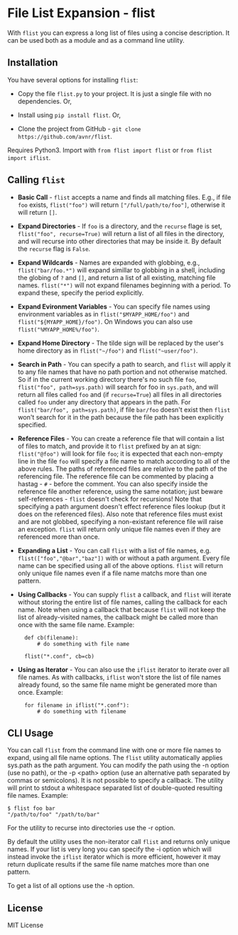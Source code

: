 File List Expansion - flist
===

With `flist` you can express a long list of files using a concise description. It can be used both
as a module and as a command line utility.

Installation
---

You have several options for installing `flist`:

- Copy the file `flist.py` to your project. It is just a single file with no dependencies. Or,

- Install using `pip install flist`. Or,

- Clone the project from GitHub - `git clone https://github.com/avnr/flist`.

Requires Python3. Import with `from flist import flist` or `from flist import iflist`.

Calling `flist`
---

- **Basic Call** - `flist` accepts a name and finds all matching files. E.g., if file `foo` exists, `flist("foo")`
will return `["/full/path/to/foo"]`, otherwise it will return `[]`.

- **Expand Directories** - If `foo` is a directory, and the `recurse` flage is set, `flist("foo", recurse=True)` will return
a list of all files in the directory, and will recurse into other directories that may be inside
it. By default the `recurse` flag is `False`.

- **Expand Wildcards** - Names are expanded with globbing, e.g., `flist("bar/foo.*")` will expand simillar to globbing in
a shell, including the globing of `?` and `[]`, and return a list of all existing, matching file
names. `flist("*")` will not expand filenames beginning with a period. To expand these, specify the
period explicitly.

- **Expand Evironment Variables** - You can specify file names using environment variables as in `flist("$MYAPP_HOME/foo")` and
`flist("${MYAPP_HOME}/foo")`. On Windows you can also use `flist("%MYAPP_HOME%/foo")`.

- **Expand Home Directory** - The tilde sign will be replaced by the user's home directory as in `flist("~/foo")` and
`flist("~user/foo")`.

- **Search in Path** - You can specify a path to search, and `flist` will apply it to any file names that have no path
portion and not otherwise matched. So if in the current working directory there's no such file
`foo`, `flist("foo", path=sys.path)` will search for foo in `sys.path`, and will return all files
called `foo` and (if `recurse=True`) all files in all directories called `foo` under any directory
that appears in the path. For `flist("bar/foo", path=sys.path)`, if file `bar/foo` doesn't exist
then `flist` won't search for it in the path because the file path has been explicitly specified.

- **Reference Files** - You can create a reference file that will contain a list of files to match, and provide it to
`flist` prefixed by an at sign: `flist("@foo")` will look for file `foo`; it is expected that each
non-empty line in the file `foo` will specify a file name to match according to all of the above
rules. The paths of referenced files are relative to the path of the referencing file. The
reference file can be commented by placing a hastag - `#` - before the comment. You can also
specify inside the reference file another reference, using the same notation; just beware
self-references - `flist` doesn't check for recursions! Note that specifying a path argument doesn't
effect reference files lookup (but it does on the referenced files). Also note that reference
files must exist and are not globbed, specifying a non-existant reference file will raise an
exception. `flist` will return only unique file names even if they are referenced more than once.

- **Expanding a List** - You can call `flist` with a list of file names, e.g. `flist(["foo","@bar","baz"])` with or
without a path argument. Every file name can be specified using all of the above options. `flist`
will return only unique file names even if a file name matchs more than one pattern.

- **Using Callbacks** - You can supply `flist` a callback, and `flist` will iterate without storing the entire list of
file names, calling the callback for each name. Note when using a callback that because `flist`
will not keep the list of already-visited names, the callback might be called more than once with
the same file name. Example:

        def cb(filename):
            # do something with file name

        flist("*.conf", cb=cb)

- **Using as Iterator** - You can also use the `iflist` iterator to iterate over all file names. As with callbacks,
`iflist` won't store the list of file names already found, so the same file name might be generated
more than once. Example:

        for filename in iflist("*.conf"):
            # do something with filename

CLI Usage
---

You can call `flist` from the command line with one or more file names to expand, using all file
name options. The `flist` utility automatically applies sys.path as the path argument. You can
modify the path using the -n option (use no path), or the -p &lt;path&gt; option (use an
alternative path separated by commas or semicolons). It is not possible to specify a callback. The
utility will print to stdout a whitespace separated list of double-quoted resulting file names.
Example:

    $ flist foo bar
    "/path/to/foo" "/path/to/bar"

For the utility to recurse into directories use the -r option.

By default the utility uses the non-iterator call `flist` and returns only unique names. If your
list is very long you can specify the -i option which will instead invoke the `iflist` iterator
which is more efficient, however it may return duplicate results if the same file name matches more
than one pattern.

To get a list of all options use the -h option.

License
---

MIT License
